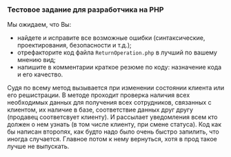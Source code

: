 ### Тестовое задание для разработчика на PHP
Мы ожидаем, что Вы:
* найдете и исправите все возможные ошибки (синтаксические, проектирования, безопасности и т.д.);
* отрефакторите код файла `ReturnOperation.php` в лучший по вашему мнению вид;
* напишите в комментарии краткое резюме по коду: назначение кода и его качество.

Судя по всему метод вызывается при изменении состоянии клиента или его решистрации. В методе проходит проверка наличия всех необходимых данных для получения всех сотрудников, связанных с клиентом, их наличие в базе, соответствие данных друг другу (продавец соответсвует клиенту).
И рассылает уведомления всем кто должен о нем узнать (в том числе клиенту, при смене статуса).
Код как бы написан второпях, как будто надо было очень быстро запилить, что иногда случается. Главное потом к нему вернуться, хотя в прод такое лучше не выпускать.
